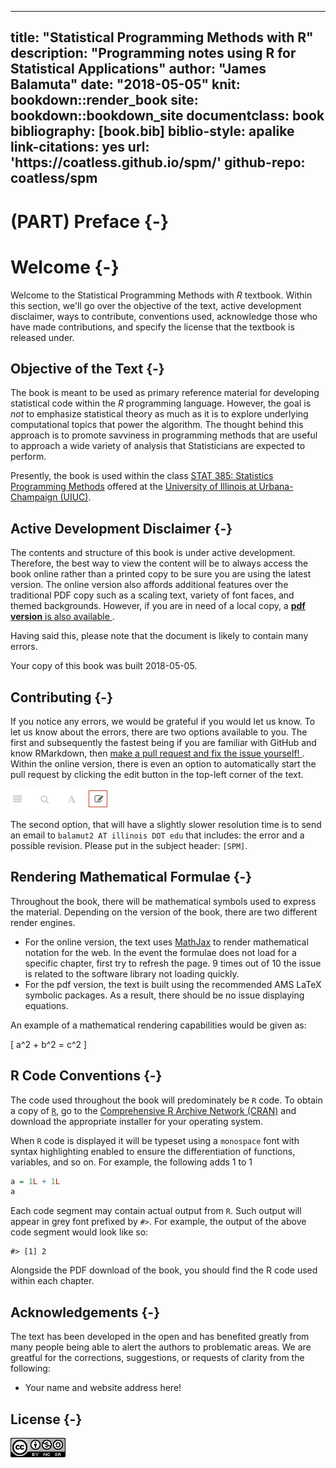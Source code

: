 
--- 
title: "Statistical Programming Methods with R"
description: "Programming notes using R for Statistical Applications"
author: "James Balamuta"
date: "2018-05-05"
knit: bookdown::render_book
site: bookdown::bookdown_site
documentclass: book
bibliography: [book.bib]
biblio-style: apalike
link-citations: yes
url: 'https\://coatless.github.io/spm/'
github-repo: coatless/spm
---




# (PART) Preface {-}

# Welcome {-}

Welcome to the Statistical Programming Methods with _R_ textbook. Within this section, we'll
go over the objective of the text, active development disclaimer, ways to contribute,
conventions used, acknowledge those who have made contributions, and specify
the license that the textbook is released under.

## Objective of the Text {-}

The book is meant to be used as primary reference material for developing
statistical code within the _R_ programming language. However, the goal is _not_
to emphasize statistical theory as much as it is to explore underlying computational
topics that power the algorithm. The thought behind this approach is to promote
savviness in programming methods that are useful to approach a wide variety of
analysis that Statisticians are expected to perform.

Presently, the book is used within the class [STAT 385: Statistics Programming
Methods](https://stat.illinois.edu/academics/course-catalog) offered at the [University of Illinois at Urbana-Champaign (UIUC)](https://illinois.edu). 

## Active Development Disclaimer {-}

The contents and structure of this book is under active development. Therefore,
the best way to view the content will be to always access the 
book online rather than a printed copy to be sure you are using the latest version. 
The online version also affords additional features over the traditional PDF copy 
such as a scaling text, variety of font faces, and themed backgrounds. However, 
if you are in need of a local copy, a [**pdf version** is also available
](http://spm.thecoatlessprofessor.com/spm.pdf).

Having said this, please note that the document is likely to contain many errors. 

Your copy of this book was built 2018-05-05.

## Contributing {-}

If you notice any errors, we would be grateful if you would let us know. To let
us know about the errors, there are two options available to you. The first and
subsequently the fastest being if you are familiar with GitHub and know 
RMarkdown, then [make a pull request and fix the issue yourself!
](https://github.com/coatless/spm). Within the online version, there is
even an option to automatically start the pull request by clicking the edit
button in the top-left corner of the text.

![](images/support/edit_button.png)

The second option, that will have a slightly slower resolution time is to
send an email to `balamut2 AT illinois DOT edu` that includes: the error and a
possible revision. Please put in the subject header: `[SPM]`.

##  Rendering Mathematical Formulae {-}

Throughout the book, there will be mathematical symbols used to express the
material. Depending on the version of the book, there are two different render
engines. 

- For the online version, the text uses [MathJax](https://www.mathjax.org/)
to render mathematical notation for the web. In the event the formulae does
not load for a specific chapter, first try to refresh the page. 9 times out of
10 the issue is related to the software library not loading quickly.
- For the pdf version, the text is built using the recommended AMS LaTeX 
symbolic packages. As a result, there should be no issue displaying equations.

An example of a mathematical rendering capabilities would be given as:

\[ a^2 + b^2 = c^2 \]

## R Code Conventions {-}

The code used throughout the book will predominately be `R` code.  To obtain
a copy of [`R`](https://cloud.r-project.org/), go to the
[Comprehensive R Archive Network (CRAN)](https://cloud.r-project.org/)
and download the appropriate installer for your operating system.

When `R` code is displayed it will be typeset using a `monospace` font with 
syntax highlighting enabled to ensure the differentiation of functions,
variables, and so on. For example, the following adds 1 to 1


```r
a = 1L + 1L
a
```

Each code segment may contain actual output from `R`. Such output will appear
in grey font prefixed by `#>`. For example, the output of the above code
segment would look like so:


```
#> [1] 2
```

Alongside the PDF download of the book, you should find the R code used within 
each chapter. 

## Acknowledgements {-}

The text has been developed in the open and has benefited greatly from many
people being able to alert the authors to problematic areas. We are greatful
for the corrections, suggestions, or requests of clarity from the following:

- Your name and website address here!

## License {-}

![This work is licensed under a [Creative Commons Attribution-NonCommercial-ShareAlike 4.0 International License](http://creativecommons.org/licenses/by-nc-sa/4.0/).](images/license/cc.png)
